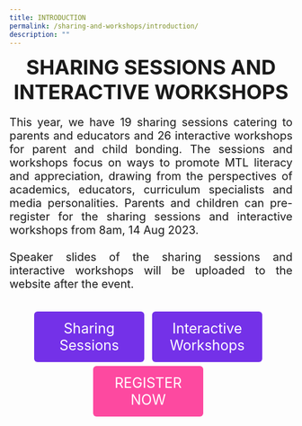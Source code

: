 ```yaml
---
title: INTRODUCTION
permalink: /sharing-and-workshops/introduction/
description: ""
---
```

<style>
    .btntop {
    position: fixed;
    float: right;
    bottom: 20px;
    right: 80px;
    z-index: 99;
    boder: none;
    background-color: #3bb9ff;
    cursor: pointer;
    padding: 15px;
    boder-radius: 4px;
    color: #fff;
    font-weight: 600;
}
  .tab img{
   width: 80%;
 }
 .tab table {
   display: none;
}
.tab table:target {
  display: block;
}
.btnClass1{
  display:inline-block;
  padding: 15px 20px;
  text-align:center;
  text-decoration:none;
  background-color: #7431e8;!important; 
  color: white !important;
  border-radius:6px;
  outline:none;
  cursor:pointer;
  margin-right: 10px;
  margin-bottom: 7px;
   width:31%;  
}
	.btnClass2{
  display:inline-block;
  padding: 15px 20px;
  text-align:center;
  text-decoration:none;
  background-color: #FD49A0;!important; 
  color: white !important;
  border-radius:6px;
  outline:none;
  cursor:pointer;
  margin-right: 10px;
  margin-bottom: 7px;
   width:31%;  
}
.btnClass1:hover,.btnClass2:hover {
background-color: lightgrey;!important;
 }
  @media screen and (max-width: 800px) {
 .btnClass1,.btnClass2{
    width: 69%; 
  }
}
</style>

<center><span style="font-size:36px; font-color:#000000;"><strong>SHARING SESSIONS AND INTERACTIVE WORKSHOPS</strong></span></center>

<p style="text-align:justify;font-size:20px">This year, we have 19 sharing sessions catering to parents and educators and 26 interactive workshops for parent and child bonding. The sessions and workshops focus on ways to promote MTL literacy and appreciation, drawing from the perspectives of academics, educators, curriculum specialists and media personalities. Parents and children can pre-register for the sharing sessions and interactive workshops from 8am, 14 Aug 2023.<br><br>
Speaker slides of the sharing sessions and interactive workshops will be uploaded to the website after the event.
</p>

<br>
<div style="margin-top:auto;margin-bottom:auto;text-align:center;">
<div class="tab">
<a href="/chinese-session"> <div style="display:inline-block;font-size:25px;" class="btnClass1">Sharing <br> Sessions</div></a>
<a href="/iw-chinese-session"><div style="display:inline-block;font-size:25px;" class="btnClass1">Interactive Workshops</div></a>
	<br>
	<a href="https://www.event-reg.biz/Registration/eventreg?event=MTLSReg"><div style="display:inline-block;font-size:25px;" class="btnClass2">REGISTER <br>NOW</div></a>
	</div></div>